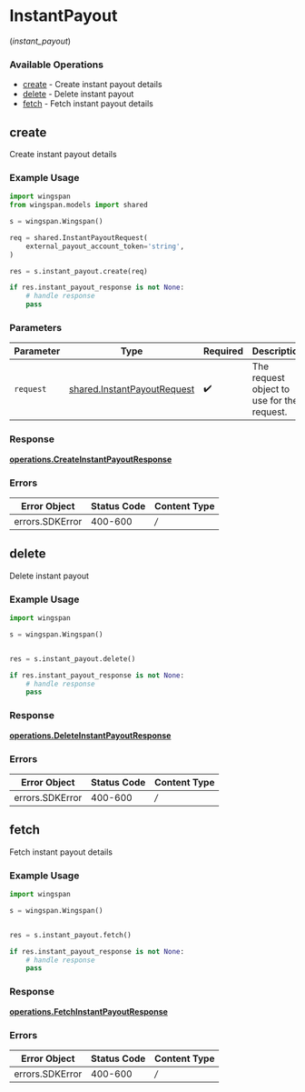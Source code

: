 # InstantPayout
(*instant_payout*)

### Available Operations

* [create](#create) - Create instant payout details
* [delete](#delete) - Delete instant payout
* [fetch](#fetch) - Fetch instant payout details

## create

Create instant payout details

### Example Usage

```python
import wingspan
from wingspan.models import shared

s = wingspan.Wingspan()

req = shared.InstantPayoutRequest(
    external_payout_account_token='string',
)

res = s.instant_payout.create(req)

if res.instant_payout_response is not None:
    # handle response
    pass
```

### Parameters

| Parameter                                                                  | Type                                                                       | Required                                                                   | Description                                                                |
| -------------------------------------------------------------------------- | -------------------------------------------------------------------------- | -------------------------------------------------------------------------- | -------------------------------------------------------------------------- |
| `request`                                                                  | [shared.InstantPayoutRequest](../../models/shared/instantpayoutrequest.md) | :heavy_check_mark:                                                         | The request object to use for the request.                                 |


### Response

**[operations.CreateInstantPayoutResponse](../../models/operations/createinstantpayoutresponse.md)**
### Errors

| Error Object    | Status Code     | Content Type    |
| --------------- | --------------- | --------------- |
| errors.SDKError | 400-600         | */*             |

## delete

Delete instant payout

### Example Usage

```python
import wingspan

s = wingspan.Wingspan()


res = s.instant_payout.delete()

if res.instant_payout_response is not None:
    # handle response
    pass
```


### Response

**[operations.DeleteInstantPayoutResponse](../../models/operations/deleteinstantpayoutresponse.md)**
### Errors

| Error Object    | Status Code     | Content Type    |
| --------------- | --------------- | --------------- |
| errors.SDKError | 400-600         | */*             |

## fetch

Fetch instant payout details

### Example Usage

```python
import wingspan

s = wingspan.Wingspan()


res = s.instant_payout.fetch()

if res.instant_payout_response is not None:
    # handle response
    pass
```


### Response

**[operations.FetchInstantPayoutResponse](../../models/operations/fetchinstantpayoutresponse.md)**
### Errors

| Error Object    | Status Code     | Content Type    |
| --------------- | --------------- | --------------- |
| errors.SDKError | 400-600         | */*             |
